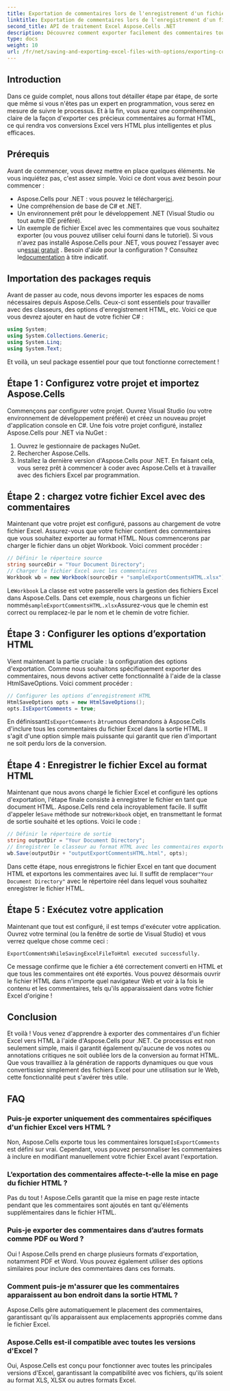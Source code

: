 ```yaml
---
title: Exportation de commentaires lors de l'enregistrement d'un fichier Excel au format HTML
linktitle: Exportation de commentaires lors de l'enregistrement d'un fichier Excel au format HTML
second_title: API de traitement Excel Aspose.Cells .NET
description: Découvrez comment exporter facilement des commentaires tout en enregistrant des fichiers Excel au format HTML à l'aide d'Aspose.Cells pour .NET. Suivez ce guide étape par étape pour conserver les annotations.
type: docs
weight: 10
url: /fr/net/saving-and-exporting-excel-files-with-options/exporting-comments/
---
```

## Introduction
Dans ce guide complet, nous allons tout détailler étape par étape, de sorte que même si vous n'êtes pas un expert en programmation, vous serez en mesure de suivre le processus. Et à la fin, vous aurez une compréhension claire de la façon d'exporter ces précieux commentaires au format HTML, ce qui rendra vos conversions Excel vers HTML plus intelligentes et plus efficaces.
## Prérequis
Avant de commencer, vous devez mettre en place quelques éléments. Ne vous inquiétez pas, c'est assez simple. Voici ce dont vous avez besoin pour commencer :
-  Aspose.Cells pour .NET : vous pouvez le télécharger[ici](https://releases.aspose.com/cells/net/).
- Une compréhension de base de C# et .NET.
- Un environnement prêt pour le développement .NET (Visual Studio ou tout autre IDE préféré).
- Un exemple de fichier Excel avec les commentaires que vous souhaitez exporter (ou vous pouvez utiliser celui fourni dans le tutoriel).
 Si vous n'avez pas installé Aspose.Cells pour .NET, vous pouvez l'essayer avec un[essai gratuit](https://releases.aspose.com/) . Besoin d'aide pour la configuration ? Consultez le[documentation](https://reference.aspose.com/cells/net/) à titre indicatif.
## Importation des packages requis
Avant de passer au code, nous devons importer les espaces de noms nécessaires depuis Aspose.Cells. Ceux-ci sont essentiels pour travailler avec des classeurs, des options d'enregistrement HTML, etc. Voici ce que vous devrez ajouter en haut de votre fichier C# :
```csharp
using System;
using System.Collections.Generic;
using System.Linq;
using System.Text;
```
Et voilà, un seul package essentiel pour que tout fonctionne correctement !
## Étape 1 : Configurez votre projet et importez Aspose.Cells
Commençons par configurer votre projet. Ouvrez Visual Studio (ou votre environnement de développement préféré) et créez un nouveau projet d'application console en C#. Une fois votre projet configuré, installez Aspose.Cells pour .NET via NuGet :
1. Ouvrez le gestionnaire de packages NuGet.
2. Rechercher Aspose.Cells.
3. Installez la dernière version d'Aspose.Cells pour .NET.
En faisant cela, vous serez prêt à commencer à coder avec Aspose.Cells et à travailler avec des fichiers Excel par programmation.
## Étape 2 : chargez votre fichier Excel avec des commentaires
Maintenant que votre projet est configuré, passons au chargement de votre fichier Excel. Assurez-vous que votre fichier contient des commentaires que vous souhaitez exporter au format HTML. Nous commencerons par charger le fichier dans un objet Workbook.
Voici comment procéder :
```csharp
// Définir le répertoire source
string sourceDir = "Your Document Directory";
// Charger le fichier Excel avec les commentaires
Workbook wb = new Workbook(sourceDir + "sampleExportCommentsHTML.xlsx");
```
 Le`Workbook` La classe est votre passerelle vers la gestion des fichiers Excel dans Aspose.Cells. Dans cet exemple, nous chargeons un fichier nommé`sampleExportCommentsHTML.xlsx`Assurez-vous que le chemin est correct ou remplacez-le par le nom et le chemin de votre fichier.
## Étape 3 : Configurer les options d’exportation HTML
Vient maintenant la partie cruciale : la configuration des options d'exportation. Comme nous souhaitons spécifiquement exporter des commentaires, nous devons activer cette fonctionnalité à l'aide de la classe HtmlSaveOptions.
Voici comment procéder :
```csharp
// Configurer les options d’enregistrement HTML
HtmlSaveOptions opts = new HtmlSaveOptions();
opts.IsExportComments = true;
```
 En définissant`IsExportComments` à`true`nous demandons à Aspose.Cells d'inclure tous les commentaires du fichier Excel dans la sortie HTML. Il s'agit d'une option simple mais puissante qui garantit que rien d'important ne soit perdu lors de la conversion.
## Étape 4 : Enregistrer le fichier Excel au format HTML
 Maintenant que nous avons chargé le fichier Excel et configuré les options d'exportation, l'étape finale consiste à enregistrer le fichier en tant que document HTML. Aspose.Cells rend cela incroyablement facile. Il suffit d'appeler le`Save` méthode sur notre`Workbook` objet, en transmettant le format de sortie souhaité et les options.
Voici le code :
```csharp
// Définir le répertoire de sortie
string outputDir = "Your Document Directory";
// Enregistrer le classeur au format HTML avec les commentaires exportés
wb.Save(outputDir + "outputExportCommentsHTML.html", opts);
```
 Dans cette étape, nous enregistrons le fichier Excel en tant que document HTML et exportons les commentaires avec lui. Il suffit de remplacer`"Your Document Directory"` avec le répertoire réel dans lequel vous souhaitez enregistrer le fichier HTML.
## Étape 5 : Exécutez votre application
Maintenant que tout est configuré, il est temps d'exécuter votre application. Ouvrez votre terminal (ou la fenêtre de sortie de Visual Studio) et vous verrez quelque chose comme ceci :
```plaintext
ExportCommentsWhileSavingExcelFileToHtml executed successfully.
```
Ce message confirme que le fichier a été correctement converti en HTML et que tous les commentaires ont été exportés. Vous pouvez désormais ouvrir le fichier HTML dans n'importe quel navigateur Web et voir à la fois le contenu et les commentaires, tels qu'ils apparaissaient dans votre fichier Excel d'origine !
## Conclusion
Et voilà ! Vous venez d'apprendre à exporter des commentaires d'un fichier Excel vers HTML à l'aide d'Aspose.Cells pour .NET. Ce processus est non seulement simple, mais il garantit également qu'aucune de vos notes ou annotations critiques ne soit oubliée lors de la conversion au format HTML. Que vous travailliez à la génération de rapports dynamiques ou que vous convertissiez simplement des fichiers Excel pour une utilisation sur le Web, cette fonctionnalité peut s'avérer très utile.
## FAQ
### Puis-je exporter uniquement des commentaires spécifiques d'un fichier Excel vers HTML ?  
 Non, Aspose.Cells exporte tous les commentaires lorsque`IsExportComments` est défini sur vrai. Cependant, vous pouvez personnaliser les commentaires à inclure en modifiant manuellement votre fichier Excel avant l'exportation.
### L’exportation des commentaires affecte-t-elle la mise en page du fichier HTML ?  
Pas du tout ! Aspose.Cells garantit que la mise en page reste intacte pendant que les commentaires sont ajoutés en tant qu'éléments supplémentaires dans le fichier HTML.
### Puis-je exporter des commentaires dans d’autres formats comme PDF ou Word ?  
Oui ! Aspose.Cells prend en charge plusieurs formats d'exportation, notamment PDF et Word. Vous pouvez également utiliser des options similaires pour inclure des commentaires dans ces formats.
### Comment puis-je m'assurer que les commentaires apparaissent au bon endroit dans la sortie HTML ?  
Aspose.Cells gère automatiquement le placement des commentaires, garantissant qu'ils apparaissent aux emplacements appropriés comme dans le fichier Excel.
### Aspose.Cells est-il compatible avec toutes les versions d'Excel ?  
Oui, Aspose.Cells est conçu pour fonctionner avec toutes les principales versions d'Excel, garantissant la compatibilité avec vos fichiers, qu'ils soient au format XLS, XLSX ou autres formats Excel.